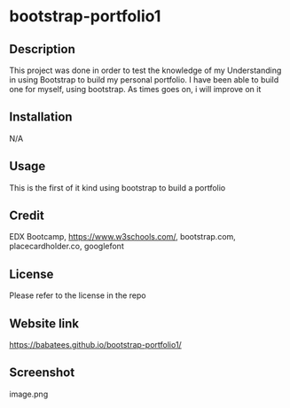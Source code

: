 # bootstrap-portfolio1
## Description
This project was done in order to test the knowledge of my Understanding in using Bootstrap to build my personal portfolio. I have been able to build one for myself, using bootstrap. As times goes on, i will improve on it

## Installation
N/A

## Usage
This is the first of it kind using bootstrap to build a portfolio

## Credit
EDX Bootcamp, https://www.w3schools.com/, bootstrap.com, placecardholder.co, googlefont

## License
Please refer to the license in the repo

## Website link
https://babatees.github.io/bootstrap-portfolio1/

## Screenshot
image.png